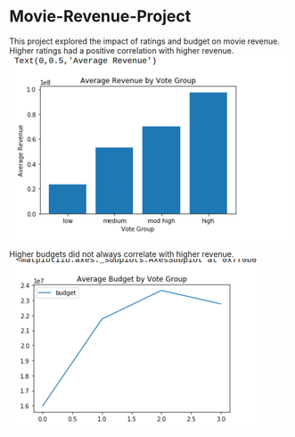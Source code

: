 # Movie-Revenue-Project
This project explored the impact of ratings and budget on movie revenue. Higher ratings had a positive correlation 
with higher revenue.
![](https://github.com/Angie99908/Images/blob/main/Screenshot%202020-11-12%20at%208.40.42%20PM.png)

Higher budgets did not always correlate with higher revenue.
![](https://github.com/Angie99908/Images/blob/main/Screenshot%202020-11-12%20at%208.40.24%20PM.png)
